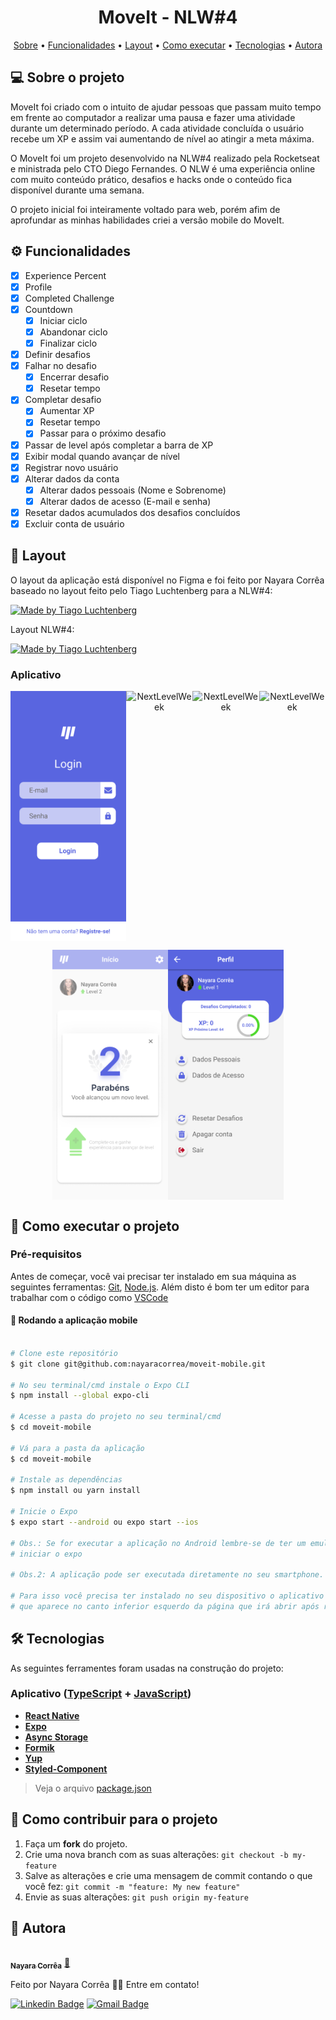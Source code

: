 <h1 align="center">  MoveIt - NLW#4 </h1>

<p align="center">
 <a href="#-sobre-o-projeto">Sobre</a> •
 <a href="#-funcionalidades">Funcionalidades</a> •
 <a href="#-layout">Layout</a> • 
 <a href="#-como-executar-o-projeto">Como executar</a> • 
 <a href="#-tecnologias">Tecnologias</a> • 
 <a href="#-autora">Autora</a> 
</p>

## 💻 Sobre o projeto

MoveIt foi criado com o intuito de ajudar pessoas que passam muito tempo em frente ao computador a realizar uma pausa e fazer uma atividade durante um determinado período.
A cada atividade concluída o usuário recebe um XP e assim vai aumentando de nível ao atingir a meta máxima.

O MoveIt foi um projeto desenvolvido na NLW#4 realizado pela Rocketseat e ministrada pelo CTO Diego Fernandes. O NLW é uma experiência online com muito conteúdo prático, desafios e hacks onde o conteúdo fica disponível durante uma semana.

O projeto inicial foi inteiramente voltado para web, porém afim de aprofundar as minhas habilidades criei a versão mobile do MoveIt.

## ⚙️ Funcionalidades

- [x] Experience Percent
- [x] Profile
- [x] Completed Challenge
- [x] Countdown
  - [x] Iniciar ciclo
  - [x] Abandonar ciclo
  - [x] Finalizar ciclo
- [x] Definir desafios
- [x] Falhar no desafio
  - [x] Encerrar desafio
  - [x] Resetar tempo
- [x] Completar desafio
  - [x] Aumentar XP
  - [x] Resetar tempo
  - [x] Passar para o próximo desafio
- [x] Passar de level após completar a barra de XP
- [x] Exibir modal quando avançar de nível
- [x] Registrar novo usuário
- [x] Alterar dados da conta
  - [x] Alterar dados pessoais (Nome e Sobrenome)
  - [x] Alterar dados de acesso (E-mail e senha)
- [x] Resetar dados acumulados dos desafios concluídos
- [x] Excluir conta de usuário

## 🎨 Layout

O layout da aplicação está disponível no Figma e foi feito por Nayara Corrêa baseado no layout feito pelo Tiago Luchtenberg para a NLW#4:

<a href="https://www.figma.com/file/G2xbaHFo1a5CUMXAdCNM72/MoveIt-Mobile?node-id=0%3A1">
  <img alt="Made by Tiago Luchtenberg" src="https://img.shields.io/badge/Made%20by%20Nayara%20Corrêa%20-Figma-%2304D361">
</a>

Layout NLW#4:

<a href="https://www.figma.com/file/ge20pu3ofMOKoliUyKx1Nl/?viewer=1&node-id=160:2761">
  <img alt="Made by Tiago Luchtenberg" src="https://img.shields.io/badge/Made%20by%20Tiago%20Luchtenberg%20-Figma-%2304D361">
</a>

### Aplicativo

<p align="center" style="display: flex; align-items: flex-start; justify-content: center;">
  <img alt="NextLevelWeek" title="#MoveIt" src="./assets/png/MoveIt-Mobile/Login.png" height="400">
  <img alt="NextLevelWeek" title="#MoveIt" src="./assets/png/MoveIt-Mobile/Início_1.png" height="400">
  <img alt="NextLevelWeek" title="#MoveIt" src="./assets/png/MoveIt-Mobile/Início_2.png" height="400">
  <img alt="NextLevelWeek" title="#MoveIt" src="./assets/png/MoveIt-Mobile/Início_3.png" height="400">

</p>

<p align="center" style="display: flex; align-items: flex-start; justify-content: center;">
  <img alt="NextLevelWeek" title="#MoveIt-Profile" src="./assets/png/MoveIt-Mobile/LevelUp.png" height="400">
  <img alt="NextLevelWeek" title="#MoveIt-Profile" src="./assets/png/MoveIt-Mobile/Perfil.png" height="400">

</p>

## 🚀 Como executar o projeto

### Pré-requisitos

Antes de começar, você vai precisar ter instalado em sua máquina as seguintes ferramentas:
[Git](https://git-scm.com), [Node.js](https://nodejs.org/en/).
Além disto é bom ter um editor para trabalhar com o código como [VSCode](https://code.visualstudio.com/)

#### 🧭 Rodando a aplicação mobile

```bash

# Clone este repositório
$ git clone git@github.com:nayaracorrea/moveit-mobile.git

# No seu terminal/cmd instale o Expo CLI
$ npm install --global expo-cli

# Acesse a pasta do projeto no seu terminal/cmd
$ cd moveit-mobile

# Vá para a pasta da aplicação
$ cd moveit-mobile

# Instale as dependências
$ npm install ou yarn install

# Inicie o Expo
$ expo start --android ou expo start --ios

# Obs.: Se for executar a aplicação no Android lembre-se de ter um emulador em execução antes de
# iniciar o expo

# Obs.2: A aplicação pode ser executada diretamente no seu smartphone.

# Para isso você precisa ter instalado no seu dispositivo o aplicativo do Expo e scannear o QR Code
# que aparece no canto inferior esquerdo da página que irá abrir após rodar o comando expo start.


```

## 🛠 Tecnologias

As seguintes ferramentes foram usadas na construção do projeto:

### **Aplicativo** ([TypeScript](https://www.typescriptlang.org/) + [JavaScript](https://www.javascript.com/))

- **[React Native](https://reactnative.dev/)**
- **[Expo](https://docs.expo.io/)**
- **[Async Storage](https://reactnative.dev/docs/asyncstorage)**
- **[Formik](https://formik.org/)**
- **[Yup](https://github.com/jquense/yup)**
- **[Styled-Component](https://styled-components.com/)**

> Veja o arquivo [package.json](https://github.com/nayaracorrea/moveit-mobile/blob/master/package.json)

## 💪 Como contribuir para o projeto

1. Faça um **fork** do projeto.
2. Crie uma nova branch com as suas alterações: `git checkout -b my-feature`
3. Salve as alterações e crie uma mensagem de commit contando o que você fez: `git commit -m "feature: My new feature"`
4. Envie as suas alterações: `git push origin my-feature`

## 🙋 Autora

<a href="https://app.rocketseat.com.br/me/nayaraflorentino-1602180404901">
 <img style="border-radius: 50%;" src="https://avatars.githubusercontent.com/u/43212442?s=400&u=6330cdf68f31859541a3805c6e2fa3bf59f90f82&v=4" width="100px;" alt=""/>
 <br />
 <sub><b>Nayara Corrêa</b></sub></a> <a href="https://app.rocketseat.com.br/me/nayaraflorentino-1602180404901" title="Rocketseat">🚀
 </a>

Feito por Nayara Corrêa 👋🏽 Entre em contato!

[![Linkedin Badge](https://img.shields.io/badge/-Nayara-blue?style=flat-square&logo=Linkedin&logoColor=white&link=https://www.linkedin.com/in/nayaracorreaflorentino/)](https://www.linkedin.com/in/nayaracorreaflorentino/)
[![Gmail Badge](https://img.shields.io/badge/-nayara.florentino@gmail.com-c14438?style=flat-square&logo=Gmail&logoColor=white&link=mailto:nayara.florentino@gmail.com)](mailto:nayara.florentino@gmail.com)
